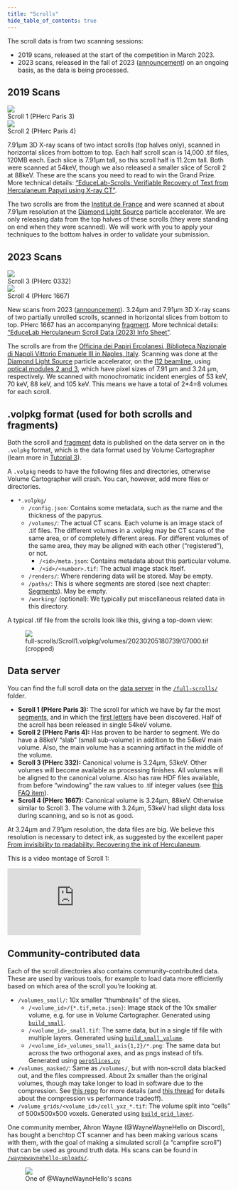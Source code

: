 ```yaml
---
title: "Scrolls"
hide_table_of_contents: true
---
```


<head>
  <html data-theme="dark" />

  <meta
    name="description"
    content="A $1,000,000+ machine learning and computer vision competition"
  />

  <meta property="og:type" content="website" />
  <meta property="og:url" content="https://scrollprize.org" />
  <meta property="og:title" content="Vesuvius Challenge" />
  <meta
    property="og:description"
    content="A $1,000,000+ machine learning and computer vision competition"
  />
  <meta
    property="og:image"
    content="https://scrollprize.org/img/social/opengraph.jpg"
  />

  <meta property="twitter:card" content="summary_large_image" />
  <meta property="twitter:url" content="https://scrollprize.org" />
  <meta property="twitter:title" content="Vesuvius Challenge" />
  <meta
    property="twitter:description"
    content="A $1,000,000+ machine learning and computer vision competition"
  />
  <meta
    property="twitter:image"
    content="https://scrollprize.org/img/social/opengraph.jpg"
  />
</head>

The scroll data is from two scanning sessions:

* 2019 scans, released at the start of the competition in March 2023.
* 2023 scans, released in the fall of 2023 (<a href="https://scrollprize.substack.com/p/new-scans-of-herculaneum-papyri-at">announcement</a>) on an ongoing basis, as the data is being processed.

## 2019 Scans

<div className="flex w-[100%]">
    <div className="w-[100%] mb-2 mr-2"><img src="/img/overview/scroll1-small-actual.jpg" className="w-[100%]"/><figcaption className="mt-0">Scroll 1 (PHerc Paris 3)</figcaption></div>
    <div className="w-[100%] mb-2"><img src="/img/overview/scroll2-small-actual.jpg" className="w-[100%]"/><figcaption className="mt-0">Scroll 2 (PHerc Paris 4)</figcaption></div>
</div>

7.91µm 3D X-ray scans of two intact scrolls (top halves only), scanned in horizontal slices from bottom to top. Each half scroll scan is 14,000 .tif files, 120MB each. Each slice is 7.91µm tall, so this scroll half is 11.2cm tall. Both were scanned at 54keV, though we also released a smaller slice of Scroll 2 at 88keV. These are the scans you need to read to win the Grand Prize. More technical details: [“EduceLab-Scrolls: Verifiable Recovery of Text from Herculaneum Papyri using X-ray CT”](https://arxiv.org/abs/2304.02084).

The two scrolls are from the [Institut de France](https://en.wikipedia.org/wiki/Institut_de_France) and were scanned at about 7.91µm resolution at the [Diamond Light Source](https://en.wikipedia.org/wiki/Diamond_Light_Source) particle accelerator. We are only releasing data from the top halves of these scrolls (they were standing on end when they were scanned). We will work with you to apply your techniques to the bottom halves in order to validate your submission.

## 2023 Scans

<div className="flex w-[100%]">
  <div className="sm:w-[35.5%] mb-2 mr-2"><img src="/img/overview/PHerc0332.jpg" className="w-[100%]"/><figcaption className="mt-[0]">Scroll 3 (PHerc 0332)</figcaption></div>
  <div className="sm:w-[55%] mb-2"><img src="/img/overview/PHerc1667.jpg" className="w-[100%]"/><figcaption className="mt-[0]">Scroll 4 (PHerc 1667)</figcaption></div>
</div>

New scans from 2023 (<a href="https://scrollprize.substack.com/p/new-scans-of-herculaneum-papyri-at">announcement</a>). 3.24µm and 7.91µm 3D X-ray scans of two partially unrolled scrolls, scanned in horizontal slices from bottom to top. PHerc 1667 has an accompanying [fragment](data_fragments). More technical details: [“EduceLab Herculaneum Scroll Data (2023) Info Sheet”](https://drive.google.com/file/d/1fHl2pzkE8RUnX9Kr1pN4-QAcw-LhLSmg/view?usp=sharing).

The scrolls are from the [Officina dei Papiri Ercolanesi, Biblioteca Nazionale di Napoli Vittorio Emanuele III in Naples, Italy](https://www.bnnonline.it/it/121/officina-dei-papiri-ercolanesi). Scanning was done at the [Diamond Light Source](https://en.wikipedia.org/wiki/Diamond_Light_Source) particle accelerator, on the [I12 beamline](https://www.diamond.ac.uk/Instruments/Imaging-and-Microscopy/I12.html), using [optical modules 2 and 3](https://www.diamond.ac.uk/Instruments/Imaging-and-Microscopy/I12/Detectors-at-I12.html), which have pixel sizes of 7.91 µm and 3.24 µm, respectively. We scanned with monochromatic incident energies of 53 keV, 70 keV, 88 keV, and 105 keV. This means we have a total of 2*4=8 volumes for each scroll.

## .volpkg format (used for both scrolls and fragments)

Both the scroll and [fragment](data_fragments) data is published on the data server on in the `.volpkg` format, which is the data format used by Volume Cartographer (learn more in [Tutorial 3](tutorial3)).

A `.volpkg` needs to have the following files and directories, otherwise Volume Cartographer will crash. You can, however, add more files or directories.

* `*.volpkg/`
    * `/config.json`: Contains some metadata, such as the name and the thickness of the papyrus.
    * `/volumes/`: The actual CT scans. Each volume is an image stack of .tif files. The different volumes in a .volpkg may be CT scans of the same area, or of completely different areas. For different volumes of the same area, they may be aligned with each other (“registered”), or not.
        * `/<id>/meta.json`: Contains metadata about this particular volume.
        * `/<id>/<number>.tif`: The actual image stack itself.
    * `/renders/`: Where rendering data will be stored. May be empty.
    * `/paths/`: This is where segments are stored (see next chapter: [Segments](data_segments)). May be empty.
    * `/working/` (optional): We typically put miscellaneous related data in this directory.

A typical .tif file from the scrolls look like this, giving a top-down view:

<figure>
  <img src="/img/data/07000.jpg" className="max-w-[500px]"/>
  <figcaption className="mt-0">full-scrolls/Scroll1.volpkg/volumes/20230205180739/07000.tif (cropped)</figcaption>
</figure>

## Data server

You can find the full scroll data on the [data server](http://dl.ash2txt.org/full-scrolls/) in the [`/full-scrolls/`](http://dl.ash2txt.org/full-scrolls/) folder.

* **Scroll 1 (PHerc Paris 3):** The scroll for which we have by far the most [segments](data_segments), and in which the [first letters](firstletters) have been discovered. Half of the scroll has been released in single 54keV volume.
* **Scroll 2 (PHerc Paris 4):** Has proven to be harder to segment. We do have a 88keV “slab” (small sub-volume) in addition to the 54keV main volume. Also, the main volume has a scanning artifact in the middle of the volume.
* **Scroll 3 (PHerc 332):** Canonical volume is 3.24µm, 53keV. Other volumes will become available as processing finishes. All volumes will be aligned to the canonical volume. Also has raw HDF files available, from before “windowing” the raw values to .tif integer values (see [this FAQ item](faq#how-should-the-intensity-values-in-the-ct-scans-be-interpreted)).
* **Scroll 4 (PHerc 1667):** Canonical volume is 3.24µm, 88keV. Otherwise similar to Scroll 3. The volume with 3.24µm, 53keV had slight data loss during scanning, and so is not as good.

At 3.24µm and 7.91µm resolution, the data files are big. We believe this resolution is necessary to detect ink, as suggested by the excellent paper [From invisibility to readability: Recovering the ink of Herculaneum](https://journals.plos.org/plosone/article/file?id=10.1371/journal.pone.0215775&type=printable).

This is a video montage of Scroll 1:
<iframe className="w-[100%] max-w-[500px] mb-4 aspect-square" src="https://www.youtube.com/embed/cY5BIxkf5m0"  title="YouTube video player" frameBorder="0" allow="accelerometer; autoplay; clipboard-write; encrypted-media; gyroscope; picture-in-picture; web-share" allowFullScreen></iframe>

## Community-contributed data

<div>Each of the scroll directories also contains community-contributed data. These are used by various tools, for example to load data more efficiently based on which area of the scroll you’re looking at.</div>

  * `/volumes_small/`: 10x smaller “thumbnails” of the slices.
    * `/<volume_id>/{*.tif,meta.json}`: Image stack of the 10x smaller volume, e.g. for use in Volume Cartographer. Generated using [`build_small`](https://github.com/spelufo/vesuvius-build/).
    * `/<volume_id>_small.tif`: The same data, but in a single tif file with multiple layers. Generated using [`build_small_volume`](https://github.com/spelufo/vesuvius-build/).
    * `/<volume_id>_volumes_small_axis{1,2}/*.png`: The same data but across the two orthogonal axes, and as pngs instead of tifs. Generated using [`perpSlices.py`](https://discord.com/channels/1079907749569237093/1104099152469704838/1104105003314053191)
  * `/volumes_masked/`: Same as `/volumes/`, but with non-scroll data blacked out, and the files compressed. About 2x smaller than the original volumes, though may take longer to load in software due to the compression. See [this repo](https://github.com/JamesDarby345/segment-anything-vesuvius) for more details (and [this thread](https://discord.com/channels/1079907749569237093/1105181650415001741) for details about the compression vs performance tradeoff).
  * `/volume_grids/<volume_id>/cell_yxz_*.tif`: The volume split into “cells” of 500x500x500 voxels. Generated using [`build_grid_layer`](https://github.com/spelufo/vesuvius-build/).

One community member, Ahron Wayne (@WayneWayneHello on Discord), has bought a benchtop CT scanner and has been making various scans with them, with the goal of making a simulated scroll (a “campfire scroll”) that can be used as ground truth data. His scans can be found in [`/waynewaynehello-uploads/`](http://dl.ash2txt.org/waynewaynehello-uploads/).

<figure className="max-w-[600px]">
  <img src="/img/data/desktop-scan.gif"/>
  <figcaption className="mt-0">One of @WayneWayneHello's scans</figcaption>
</figure>

